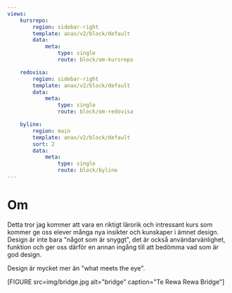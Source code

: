 ```yaml
---
views:
    kursrepo:
        region: sidebar-right
        template: anax/v2/block/default
        data:
            meta:
                type: single
                route: block/om-kursrepo

    redovisa:
        region: sidebar-right
        template: anax/v2/block/default
        data:
            meta:
                type: single
                route: block/om-redovisa

    byline:
        region: main
        template: anax/v2/block/default
        sort: 2
        data:
            meta:
                type: single
                route: block/byline
---
```

Om
=========================

Detta tror jag kommer att vara en riktigt lärorik och intressant kurs som kommer ge oss elever många
nya insikter och kunskaper i ämnet design. Design är inte bara "något som är snyggt", det är också användarvänlighet, funktion och ger oss därför en annan ingång till att bedömma vad som är god design.

Design är mycket mer än "what meets the eye".


[FIGURE src=img/bridge.jpg alt="bridge" caption="Te Rewa Rewa Bridge"]
